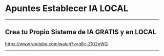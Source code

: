 # Apuntes Establecer IA LOCAL

---

## Crea tu Propio Sistema de IA GRATIS y en LOCAL

https://www.youtube.com/watch?v=q8c-ZXt2gWQ



---
